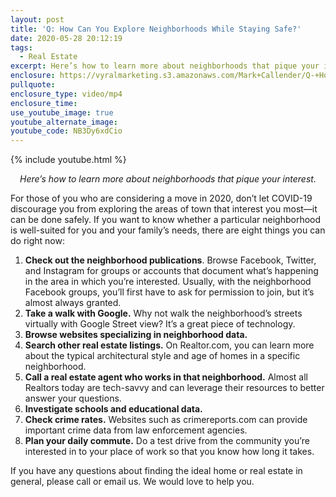```yaml
---
layout: post
title: 'Q: How Can You Explore Neighborhoods While Staying Safe?'
date: 2020-05-28 20:12:19
tags:
  - Real Estate
excerpt: Here’s how to learn more about neighborhoods that pique your interest.
enclosure: https://vyralmarketing.s3.amazonaws.com/Mark+Callender/Q-+How+Can+You+Explore+Neighborhoods+While+Staying+Safe_.mp4
pullquote:
enclosure_type: video/mp4
enclosure_time:
use_youtube_image: true
youtube_alternate_image:
youtube_code: NB3Dy6xdCio
---
```


{% include youtube.html %}

<p style="text-align: center;"><em>Here’s how to learn more about neighborhoods that pique your interest.</em></p>

For those of you who are considering a move in 2020, don’t let COVID-19 discourage you from exploring the areas of town that interest you most—it can be done safely. If you want to know whether a particular neighborhood is well-suited for you and your family’s needs, there are eight things you can do right now:&nbsp;

1. **Check out the neighborhood publications**. Browse Facebook, Twitter, and Instagram for groups or accounts that document what’s happening in the area in which you’re interested. Usually, with the neighborhood Facebook groups, you’ll first have to ask for permission to join, but it’s almost always granted.&nbsp;
2. **Take a walk with Google.** Why not walk the neighborhood’s streets virtually with Google Street view? It’s a great piece of technology.&nbsp;
3. **Browse websites specializing in neighborhood data.&nbsp;**
4. **Search other real estate listings.** On Realtor.com, you can learn more about the typical architectural style and age of homes in a specific neighborhood.&nbsp;
5. **Call a real estate agent who works in that neighborhood.** Almost all Realtors today are tech-savvy and can leverage their resources to better answer your questions.&nbsp;
6. **Investigate schools and educational data.&nbsp;**
7. **Check crime rates.** Websites such as crimereports.com can provide important crime data from law enforcement agencies.&nbsp;
8. **Plan your daily commute.** Do a test drive from the community you’re interested in to your place of work so that you know how long it takes.

If you have any questions about finding the ideal home or real estate in general, please call or email us. We would love to help you.